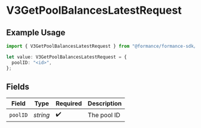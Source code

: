 # V3GetPoolBalancesLatestRequest

## Example Usage

```typescript
import { V3GetPoolBalancesLatestRequest } from "@formance/formance-sdk/sdk/models/operations";

let value: V3GetPoolBalancesLatestRequest = {
  poolID: "<id>",
};
```

## Fields

| Field              | Type               | Required           | Description        |
| ------------------ | ------------------ | ------------------ | ------------------ |
| `poolID`           | *string*           | :heavy_check_mark: | The pool ID        |